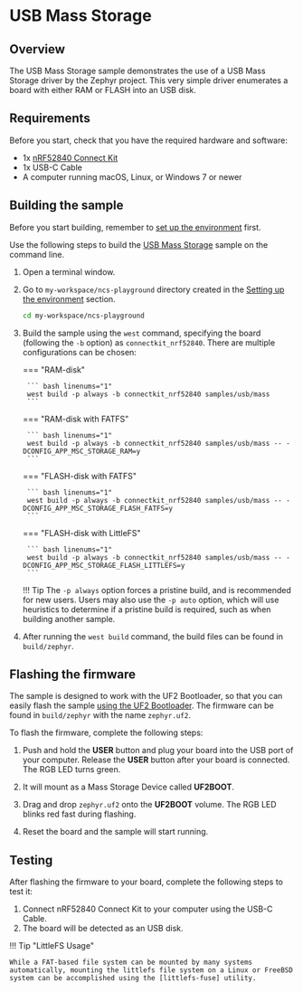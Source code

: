 # USB Mass Storage

## Overview 

The USB Mass Storage sample demonstrates the use of a USB Mass Storage driver by the Zephyr project. This very simple driver enumerates a board with either RAM or FLASH into an USB disk.

## Requirements

Before you start, check that you have the required hardware and software:

- 1x [nRF52840 Connect Kit](https://makerdiary.com/products/nrf52840-connectkit)
- 1x USB-C Cable
- A computer running macOS, Linux, or Windows 7 or newer

## Building the sample

Before you start building, remember to [set up the environment](../../setup.md) first.

Use the following steps to build the [USB Mass Storage] sample on the command line.

1. Open a terminal window.

2. Go to `my-workspace/ncs-playground` directory created in the [Setting up the environment](../../setup.md#get-the-code) section.

    ``` bash linenums="1"
    cd my-workspace/ncs-playground
    ```

3. Build the sample using the `west` command, specifying the board (following the `-b` option) as `connectkit_nrf52840`. There are multiple configurations can be chosen:

    === "RAM-disk"

        ``` bash linenums="1"
        west build -p always -b connectkit_nrf52840 samples/usb/mass
        ```

    === "RAM-disk with FATFS"

        ``` bash linenums="1"
        west build -p always -b connectkit_nrf52840 samples/usb/mass -- -DCONFIG_APP_MSC_STORAGE_RAM=y
        ```
    
    === "FLASH-disk with FATFS"

        ``` bash linenums="1"
        west build -p always -b connectkit_nrf52840 samples/usb/mass -- -DCONFIG_APP_MSC_STORAGE_FLASH_FATFS=y
        ```

    === "FLASH-disk with LittleFS"

        ``` bash linenums="1"
        west build -p always -b connectkit_nrf52840 samples/usb/mass -- -DCONFIG_APP_MSC_STORAGE_FLASH_LITTLEFS=y
        ```

    !!! Tip
        The `-p always` option forces a pristine build, and is recommended for new users. Users may also use the `-p auto` option, which will use heuristics to determine if a pristine build is required, such as when building another sample.

4. After running the `west build` command, the build files can be found in `build/zephyr`.

## Flashing the firmware

The sample is designed to work with the UF2 Bootloader, so that you can easily flash the sample [using the UF2 Bootloader](../../../../programming/uf2boot.md). The firmware can be found in `build/zephyr` with the name `zephyr.uf2`.

To flash the firmware, complete the following steps:

1. Push and hold the __USER__ button and plug your board into the USB port of your computer. Release the __USER__ button after your board is connected. The RGB LED turns green.

2. It will mount as a Mass Storage Device called __UF2BOOT__.

3. Drag and drop `zephyr.uf2` onto the __UF2BOOT__ volume. The RGB LED blinks red fast during flashing.

4. Reset the board and the sample will start running.

## Testing

After flashing the firmware to your board, complete the following steps to test it:

1. Connect nRF52840 Connect Kit to your computer using the USB-C Cable.
2. The board will be detected as an USB disk.

!!! Tip "LittleFS Usage"

    While a FAT-based file system can be mounted by many systems automatically, mounting the littlefs file system on a Linux or FreeBSD system can be accomplished using the [littlefs-fuse] utility.

[USB Mass Storage]: https://github.com/makerdiary/ncs-playground/tree/main/samples/usb/mass
[littlefs-fuse]: https://github.com/littlefs-project/littlefs-fuse